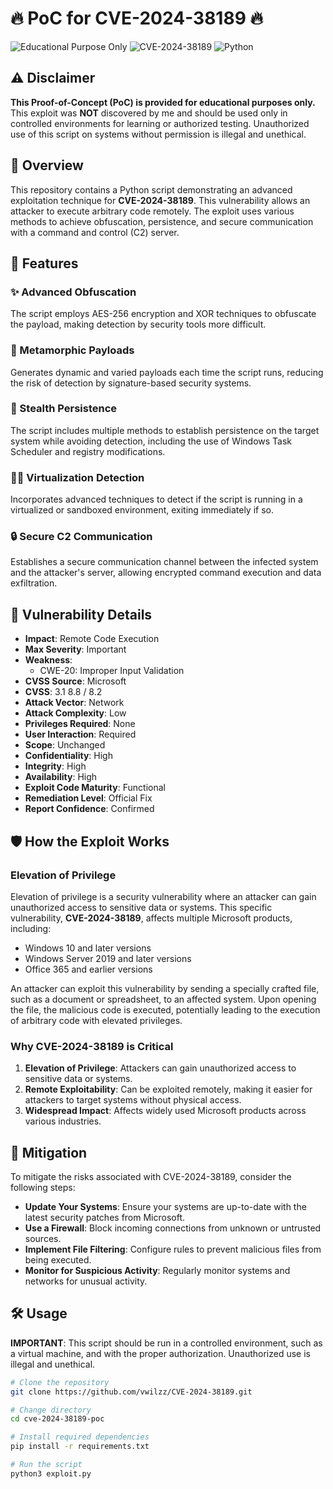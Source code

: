 # 🔥 PoC for CVE-2024-38189 🔥

![Educational Purpose Only](https://img.shields.io/badge/educational-purpose%20only-orange)
![CVE-2024-38189](https://img.shields.io/badge/critical-red)
![Python](https://img.shields.io/badge/python-3.x-blue.svg)

## ⚠️ Disclaimer

**This Proof-of-Concept (PoC) is provided for educational purposes only.**  
This exploit was **NOT** discovered by me and should be used only in controlled environments for learning or authorized testing. Unauthorized use of this script on systems without permission is illegal and unethical.

## 🚀 Overview

This repository contains a Python script demonstrating an advanced exploitation technique for **CVE-2024-38189**. This vulnerability allows an attacker to execute arbitrary code remotely. The exploit uses various methods to achieve obfuscation, persistence, and secure communication with a command and control (C2) server.

## 📜 Features

### ✨ Advanced Obfuscation
The script employs AES-256 encryption and XOR techniques to obfuscate the payload, making detection by security tools more difficult.

### 🔁 Metamorphic Payloads
Generates dynamic and varied payloads each time the script runs, reducing the risk of detection by signature-based security systems.

### 🧩 Stealth Persistence
The script includes multiple methods to establish persistence on the target system while avoiding detection, including the use of Windows Task Scheduler and registry modifications.

### 🕵️‍♂️ Virtualization Detection
Incorporates advanced techniques to detect if the script is running in a virtualized or sandboxed environment, exiting immediately if so.

### 🔒 Secure C2 Communication
Establishes a secure communication channel between the infected system and the attacker's server, allowing encrypted command execution and data exfiltration.

## 📝 Vulnerability Details

- **Impact**: Remote Code Execution
- **Max Severity**: Important
- **Weakness**: 
  - CWE-20: Improper Input Validation
- **CVSS Source**: Microsoft
- **CVSS**: 3.1 8.8 / 8.2
- **Attack Vector**: Network
- **Attack Complexity**: Low
- **Privileges Required**: None
- **User Interaction**: Required
- **Scope**: Unchanged
- **Confidentiality**: High
- **Integrity**: High
- **Availability**: High
- **Exploit Code Maturity**: Functional
- **Remediation Level**: Official Fix
- **Report Confidence**: Confirmed

## 🛡️ How the Exploit Works

### Elevation of Privilege

Elevation of privilege is a security vulnerability where an attacker can gain unauthorized access to sensitive data or systems. This specific vulnerability, **CVE-2024-38189**, affects multiple Microsoft products, including:

- Windows 10 and later versions
- Windows Server 2019 and later versions
- Office 365 and earlier versions

An attacker can exploit this vulnerability by sending a specially crafted file, such as a document or spreadsheet, to an affected system. Upon opening the file, the malicious code is executed, potentially leading to the execution of arbitrary code with elevated privileges.

### Why CVE-2024-38189 is Critical

1. **Elevation of Privilege**: Attackers can gain unauthorized access to sensitive data or systems.
2. **Remote Exploitability**: Can be exploited remotely, making it easier for attackers to target systems without physical access.
3. **Widespread Impact**: Affects widely used Microsoft products across various industries.

## 🔧 Mitigation

To mitigate the risks associated with CVE-2024-38189, consider the following steps:

- **Update Your Systems**: Ensure your systems are up-to-date with the latest security patches from Microsoft.
- **Use a Firewall**: Block incoming connections from unknown or untrusted sources.
- **Implement File Filtering**: Configure rules to prevent malicious files from being executed.
- **Monitor for Suspicious Activity**: Regularly monitor systems and networks for unusual activity.

## 🛠️ Usage

**IMPORTANT**: This script should be run in a controlled environment, such as a virtual machine, and with the proper authorization. Unauthorized use is illegal and unethical.

```bash
# Clone the repository
git clone https://github.com/vwilzz/CVE-2024-38189.git

# Change directory
cd cve-2024-38189-poc

# Install required dependencies
pip install -r requirements.txt

# Run the script
python3 exploit.py
